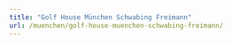 ```yaml
---
title: "Golf House München Schwabing Freimann"
url: /muenchen/golf-house-muenchen-schwabing-freimann/
---
```

